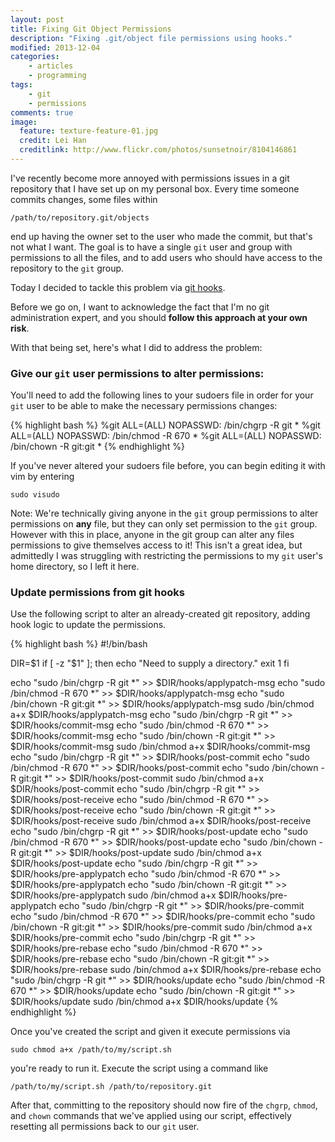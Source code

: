 ```yaml
---
layout: post
title: Fixing Git Object Permissions
description: "Fixing .git/object file permissions using hooks."
modified: 2013-12-04
categories:
    - articles
    - programming
tags:
    - git
    - permissions
comments: true
image:
  feature: texture-feature-01.jpg
  credit: Lei Han
  creditlink: http://www.flickr.com/photos/sunsetnoir/8104146861
---
```


I've recently become more annoyed with permissions issues in a git repository that I have set up on my personal box. Every time someone commits changes, some files within

    /path/to/repository.git/objects
    
end up having the owner set to the user who made the commit, but that's not what I want. The goal is to have a single `git` user and group with permissions to all the files, and to add users who should have access to the repository to the `git` group.

Today I decided to tackle this problem via [git hooks](http://git-scm.com/book/en/Customizing-Git-Git-Hooks).

Before we go on, I want to acknowledge the fact that I'm no git administration expert, and you should **follow this approach at your own risk**.

With that being set, here's what I did to address the problem:

### Give our `git` user permissions to alter permissions:

You'll need to add the following lines to your sudoers file in order for your `git` user to be able to make the necessary permissions changes:

{% highlight bash %}
%git ALL=(ALL) NOPASSWD: /bin/chgrp -R git *
%git ALL=(ALL) NOPASSWD: /bin/chmod -R 670 *
%git ALL=(ALL) NOPASSWD: /bin/chown -R git\:git *
{% endhighlight %}
    
If you've never altered your sudoers file before, you can begin editing it with vim by entering

    sudo visudo
    
Note: We're technically giving anyone in the `git` group permissions to alter permissions on **any** file, but they can only set permission to the `git` group. However with this in place, anyone in the git group can alter any files permissions to give themselves access to it! This isn't a great idea, but admittedly I was struggling with restricting the permissions to my `git` user's home directory, so I left it here.
    
### Update permissions from git hooks

Use the following script to alter an already-created git repository, adding hook logic to update the permissions.

{% highlight bash %}
#!/bin/bash

DIR=$1
if [ -z "$1" ]; then
    echo "Need to supply a directory."
    exit 1
fi

echo "sudo /bin/chgrp -R git *" >> $DIR/hooks/applypatch-msg
echo "sudo /bin/chmod -R 670 *" >> $DIR/hooks/applypatch-msg
echo "sudo /bin/chown -R git:git *" >> $DIR/hooks/applypatch-msg
sudo /bin/chmod a+x $DIR/hooks/applypatch-msg
echo "sudo /bin/chgrp -R git *" >> $DIR/hooks/commit-msg
echo "sudo /bin/chmod -R 670 *" >> $DIR/hooks/commit-msg
echo "sudo /bin/chown -R git:git *" >> $DIR/hooks/commit-msg
sudo /bin/chmod a+x $DIR/hooks/commit-msg
echo "sudo /bin/chgrp -R git *" >> $DIR/hooks/post-commit
echo "sudo /bin/chmod -R 670 *" >> $DIR/hooks/post-commit
echo "sudo /bin/chown -R git:git *" >> $DIR/hooks/post-commit
sudo /bin/chmod a+x $DIR/hooks/post-commit
echo "sudo /bin/chgrp -R git *" >> $DIR/hooks/post-receive
echo "sudo /bin/chmod -R 670 *" >> $DIR/hooks/post-receive
echo "sudo /bin/chown -R git:git *" >> $DIR/hooks/post-receive
sudo /bin/chmod a+x $DIR/hooks/post-receive
echo "sudo /bin/chgrp -R git *" >> $DIR/hooks/post-update
echo "sudo /bin/chmod -R 670 *" >> $DIR/hooks/post-update
echo "sudo /bin/chown -R git:git *" >> $DIR/hooks/post-update
sudo /bin/chmod a+x $DIR/hooks/post-update
echo "sudo /bin/chgrp -R git *" >> $DIR/hooks/pre-applypatch
echo "sudo /bin/chmod -R 670 *" >> $DIR/hooks/pre-applypatch
echo "sudo /bin/chown -R git:git *" >> $DIR/hooks/pre-applypatch
sudo /bin/chmod a+x $DIR/hooks/pre-applypatch
echo "sudo /bin/chgrp -R git *" >> $DIR/hooks/pre-commit
echo "sudo /bin/chmod -R 670 *" >> $DIR/hooks/pre-commit
echo "sudo /bin/chown -R git:git *" >> $DIR/hooks/pre-commit
sudo /bin/chmod a+x $DIR/hooks/pre-commit
echo "sudo /bin/chgrp -R git *" >> $DIR/hooks/pre-rebase
echo "sudo /bin/chmod -R 670 *" >> $DIR/hooks/pre-rebase
echo "sudo /bin/chown -R git:git *" >> $DIR/hooks/pre-rebase
sudo /bin/chmod a+x $DIR/hooks/pre-rebase
echo "sudo /bin/chgrp -R git *" >> $DIR/hooks/update
echo "sudo /bin/chmod -R 670 *" >> $DIR/hooks/update
echo "sudo /bin/chown -R git:git *" >> $DIR/hooks/update
sudo /bin/chmod a+x $DIR/hooks/update
{% endhighlight %}
    
Once you've created the script and given it execute permissions via

    sudo chmod a+x /path/to/my/script.sh
    
you're ready to run it. Execute the script using a command like

    /path/to/my/script.sh /path/to/repository.git

After that, committing to the repository should now fire of the `chgrp`, `chmod`, and `chown` commands that we've applied using our script, effectively resetting all permissions back to our `git` user.
